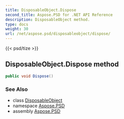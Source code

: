 ```yaml
---
title: DisposableObject.Dispose
second_title: Aspose.PSD for .NET API Reference
description: DisposableObject method. 
type: docs
weight: 30
url: /net/aspose.psd/disposableobject/dispose/
---
```

{{< psd/tize >}}
## DisposableObject.Dispose method

```csharp
public void Dispose()
```

### See Also

* class [DisposableObject](../)
* namespace [Aspose.PSD](../../disposableobject/)
* assembly [Aspose.PSD](../../../)



